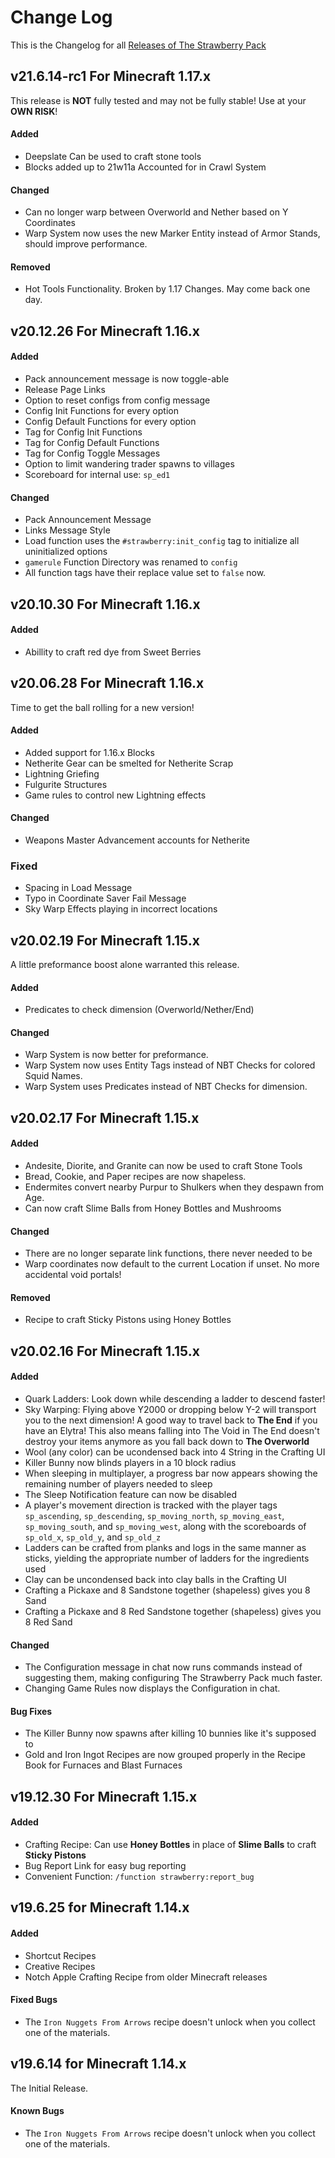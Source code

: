 # Change Log
This is the Changelog for all [Releases of The Strawberry Pack](https://github.com/ChristianSilvermoon/StrawberryPack/releases)

## v21.6.14-rc1 For Minecraft 1.17.x
This release is **NOT** fully tested and may not be fully stable!
Use at your **OWN RISK**!

#### Added
- Deepslate Can be used to craft stone tools
- Blocks added up to 21w11a Accounted for in Crawl System

#### Changed
- Can no longer warp between Overworld and Nether based on Y Coordinates
- Warp System now uses the new Marker Entity instead of Armor Stands, should improve performance.

#### Removed
- Hot Tools Functionality. Broken by 1.17 Changes. May come back one day.

## v20.12.26 For Minecraft 1.16.x

#### Added
- Pack announcement message is now toggle-able
- Release Page Links
- Option to reset configs from config message
- Config Init Functions for every option
- Config Default Functions for every option
- Tag for Config Init Functions
- Tag for Config Default Functions
- Tag for Config Toggle Messages
- Option to limit wandering trader spawns to villages
- Scoreboard for internal use: `sp_ed1`

#### Changed
- Pack Announcement Message
- Links Message Style
- Load function uses the `#strawberry:init_config` tag to initialize all uninitialized options
- `gamerule` Function Directory was renamed to `config` 
- All function tags have their replace value set to `false` now. 

## v20.10.30 For Minecraft 1.16.x

#### Added
- Abillity to craft red dye from Sweet Berries

## v20.06.28 For Minecraft 1.16.x
Time to get the ball rolling for a new version!

#### Added
- Added support for 1.16.x Blocks
- Netherite Gear can be smelted for Netherite Scrap
- Lightning Griefing
- Fulgurite Structures
- Game rules to control new Lightning effects

#### Changed
- Weapons Master Advancement accounts for Netherite

### Fixed
- Spacing in Load Message
- Typo in Coordinate Saver Fail Message
- Sky Warp Effects playing in incorrect locations


## v20.02.19 For Minecraft 1.15.x
A little preformance boost alone warranted this release.
#### Added
- Predicates to check dimension (Overworld/Nether/End)

#### Changed
- Warp System is now better for preformance.
- Warp System now uses Entity Tags instead of NBT Checks for colored Squid Names.
- Warp System uses Predicates instead of NBT Checks for dimension.

## v20.02.17 For Minecraft 1.15.x
#### Added
- Andesite, Diorite, and Granite can now be used to craft Stone Tools
- Bread, Cookie, and Paper recipes are now shapeless.
- Endermites convert nearby Purpur to Shulkers when they despawn from Age.
- Can now craft Slime Balls from Honey Bottles and Mushrooms

#### Changed
- There are no longer separate link functions, there never needed to be
- Warp coordinates now default to the current Location if unset. No more accidental void portals!

#### Removed
- Recipe to craft Sticky Pistons using Honey Bottles

## v20.02.16 For Minecraft 1.15.x
#### Added
- Quark Ladders: Look down while descending a ladder to descend faster!
- Sky Warping: Flying above Y2000 or dropping below Y-2 will transport you to the next dimension! A good way to travel back to **The End** if you have an Elytra! This also means falling into The Void in The End doesn't destroy your items anymore as you fall back down to **The Overworld**
- Wool (any color) can be ucondensed back into 4 String in the Crafting UI
- Killer Bunny now blinds players in a 10 block radius
- When sleeping in multiplayer, a progress bar now appears showing the remaining number of players needed to sleep
- The Sleep Notification feature can now be disabled
- A player's movement direction is tracked with the player tags `sp_ascending`, `sp_descending`, `sp_moving_north`, `sp_moving_east`, `sp_moving_south`, and `sp_moving_west`, along with the scoreboards of `sp_old_x`, `sp_old_y`, and `sp_old_z`
- Ladders can be crafted from planks and logs in the same manner as sticks, yielding the appropriate number of ladders for the ingredients used
- Clay can be uncondensed back into clay balls in the Crafting UI
- Crafting a Pickaxe and 8 Sandstone together (shapeless) gives you 8 Sand
- Crafting a Pickaxe and 8 Red Sandstone together (shapeless) gives you 8 Red Sand

#### Changed
- The Configuration message in chat now runs commands instead of suggesting them, making configuring The Strawberry Pack much faster.
- Changing Game Rules now displays the Configuration in chat.

#### Bug Fixes
- The Killer Bunny now spawns after killing 10 bunnies like it's supposed to
- Gold and Iron Ingot Recipes are now grouped properly in the Recipe Book for Furnaces and Blast Furnaces

## v19.12.30 For Minecraft 1.15.x
#### Added
- Crafting Recipe: Can use **Honey Bottles** in place of **Slime Balls** to craft **Sticky Pistons**
- Bug Report Link for easy bug reporting
- Convenient Function: `/function strawberry:report_bug`

## v19.6.25 for Minecraft 1.14.x
#### Added
- Shortcut Recipes
- Creative Recipes
- Notch Apple Crafting Recipe from older Minecraft releases

#### Fixed Bugs
- The `Iron Nuggets From Arrows` recipe doesn't unlock when you collect one of the materials.


## v19.6.14 for Minecraft 1.14.x
The Initial Release.

#### Known Bugs
- The `Iron Nuggets From Arrows` recipe doesn't unlock when you collect one of the materials.
